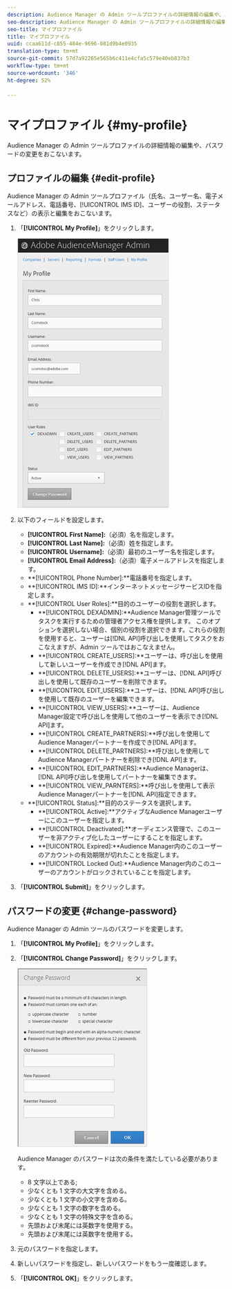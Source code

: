 ```yaml
---
description: Audience Manager の Admin ツールプロファイルの詳細情報の編集や、パスワードの変更をおこないます。
seo-description: Audience Manager の Admin ツールプロファイルの詳細情報の編集や、パスワードの変更をおこないます。
seo-title: マイプロファイル
title: マイプロファイル
uuid: ccaa611d-c855-484e-9696-081d9b4e0935
translation-type: tm+mt
source-git-commit: 57d7a92265e565b6c411e4cfa5c579e40eb837b3
workflow-type: tm+mt
source-wordcount: '346'
ht-degree: 52%

---
```



# マイプロファイル {#my-profile}

Audience Manager の Admin ツールプロファイルの詳細情報の編集や、パスワードの変更をおこないます。

<!-- c_my_profile.xml -->

## プロファイルの編集 {#edit-profile}

Audience Manager の Admin ツールプロファイル（氏名、ユーザー名、電子メールアドレス、電話番号、[!UICONTROL IMS ID]、ユーザーの役割、ステータスなど）の表示と編集をおこないます。

<!-- t_edit_profile.xml -->

1. 「**[!UICONTROL My Profile]**」をクリックします。

   ![手順の結果](assets/profile.png)

2. 以下のフィールドを設定します。
   * **[!UICONTROL First Name]:**（必須）名を指定します。
   * **[!UICONTROL Last Name]:**（必須）姓を指定します。
   * **[!UICONTROL Username]:**（必須）最初のユーザー名を指定します。
   * **[!UICONTROL Email Address]:**（必須）電子メールアドレスを指定します。
   * **[!UICONTROL Phone Number]:**電話番号を指定します。
   * **[!UICONTROL IMS ID]:**インターネットメッセージサービスIDを指定します。
   * **[!UICONTROL User Roles]:**目的のユーザーの役割を選択します。
      * **[!UICONTROL DEXADMIN]:**Audience Manager管理ツールでタスクを実行するための管理者アクセス権を提供します。 このオプションを選択しない場合、個別の役割を選択できます。これらの役割を使用すると、ユーザーは[!DNL API]呼び出しを使用してタスクをおこなえますが、Admin ツールではおこなえません。
      * **[!UICONTROL CREATE_USERS]:**ユーザーは、呼び出しを使用して新しいユーザーを作成でき[!DNL API]ます。
      * **[!UICONTROL DELETE_USERS]:**ユーザーは、[!DNL API]呼び出しを使用して既存のユーザーを削除できます。
      * **[!UICONTROL EDIT_USERS]:**ユーザーは、[!DNL API]呼び出しを使用して既存のユーザーを編集できます。
      * **[!UICONTROL VIEW_USERS]:**ユーザーは、Audience Manager設定で呼び出しを使用して他のユーザーを表示でき[!DNL API]ます。
      * **[!UICONTROL CREATE_PARTNERS]:**呼び出しを使用してAudience Managerパートナーを作成でき[!DNL API]ます。
      * **[!UICONTROL DELETE_PARTNERS]:**呼び出しを使用してAudience Managerパートナーを削除でき[!DNL API]ます。
      * **[!UICONTROL EDIT_PARTNERS]:**Audience Managerは、[!DNL API]呼び出しを使用してパートナーを編集できます。
      * **[!UICONTROL VIEW_PARNTERS]:**呼び出しを使用して表示Audience Managerパートナーを[!DNL API]指定できます。
   * **[!UICONTROL Status]:**目的のステータスを選択します。
      * **[!UICONTROL Active]:**アクティブなAudience Managerユーザーにこのユーザーを指定します。
      * **[!UICONTROL Deactivated]:**オーディエンス管理で、このユーザーを非アクティブ化したユーザーにすることを指定します。
      * **[!UICONTROL Expired]:**Audience Manager内のこのユーザーのアカウントの有効期限が切れたことを指定します。
      * **[!UICONTROL Locked Out]:**Audience Manager内のこのユーザーのアカウントがロックされていることを指定します。
3. 「**[!UICONTROL Submit]**」をクリックします。

## パスワードの変更 {#change-password}

Audience Manager の Admin ツールのパスワードを変更します。

<!-- t_change_password.xml -->

1. 「**[!UICONTROL My Profile]**」をクリックします。
1. 「**[!UICONTROL Change Password]**」をクリックします。

   ![](assets/change_password.png)

   Audience Manager のパスワードは次の条件を満たしている必要があります。

   * 8 文字以上である;
   * 少なくとも 1 文字の大文字を含める。
   * 少なくとも 1 文字の小文字を含める。
   * 少なくとも 1 文字の数字を含める。
   * 少なくとも 1 文字の特殊文字を含める。
   * 先頭および末尾には英数字を使用する。
   * 先頭および末尾には英数字を使用する。

1. 元のパスワードを指定します。
1. 新しいパスワードを指定し、新しいパスワードをもう一度確認します。
1. 「**[!UICONTROL OK]**」をクリックします。